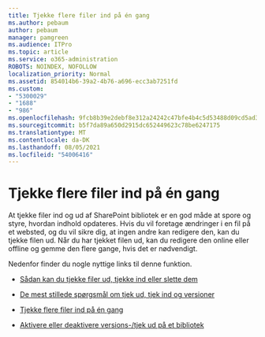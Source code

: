 ```yaml
---
title: Tjekke flere filer ind på én gang
ms.author: pebaum
author: pebaum
manager: pamgreen
ms.audience: ITPro
ms.topic: article
ms.service: o365-administration
ROBOTS: NOINDEX, NOFOLLOW
localization_priority: Normal
ms.assetid: 854014b6-39a2-4b76-a696-ecc3ab7251fd
ms.custom:
- "5300029"
- "1688"
- "986"
ms.openlocfilehash: 9fcb8b39e2debf8e312a24242c47bfe4b4c5d53488d09cd5ad33d54ae109b10b
ms.sourcegitcommit: b5f7da89a650d2915dc652449623c78be6247175
ms.translationtype: MT
ms.contentlocale: da-DK
ms.lasthandoff: 08/05/2021
ms.locfileid: "54006416"
---
```

# <a name="check-in-several-files-at-once"></a>Tjekke flere filer ind på én gang

At tjekke filer ind og ud af SharePoint bibliotek er en god måde at spore og styre, hvordan indhold opdateres. Hvis du vil foretage ændringer i en fil på et websted, og du vil sikre dig, at ingen andre kan redigere den, kan du tjekke filen ud. Når du har tjekket filen ud, kan du redigere den online eller offline og gemme den flere gange, hvis det er nødvendigt.

Nedenfor finder du nogle nyttige links til denne funktion.

- [Sådan kan du tjekke filer ud, tjekke ind eller slette dem](https://support.office.com/article/check-out-check-in-or-discard-changes-to-files-in-a-library-7e2c12a9-a874-4393-9511-1378a700f6de)

- [De mest stillede spørgsmål om tjek ud, tjek ind og versioner](https://support.office.com/article/Top-questions-about-check-out-check-in-and-versions-7E941339-E972-4C7A-A79A-80A1FCF84076)

- [Tjekke flere filer ind på én gang](https://support.office.com/article/check-out-check-in-or-discard-changes-to-files-in-a-library-7e2c12a9-a874-4393-9511-1378a700f6de)

- [Aktivere eller deaktivere versions-/tjek ud på et bibliotek](https://support.office.com/article/enable-and-configure-versioning-for-a-list-or-library-1555d642-23ee-446a-990a-bcab618c7a37)

  
